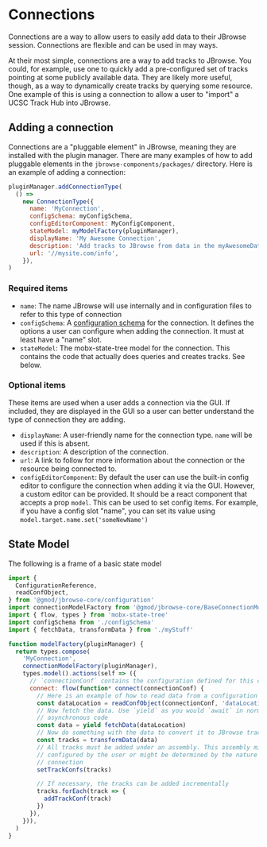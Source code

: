 # Connections

Connections are a way to allow users to easily add data to their JBrowse
session. Connections are flexible and can be used in may ways.

At their most simple, connections are a way to add tracks to JBrowse. You could,
for example, use one to quickly add a pre-configured set of tracks pointing at
some publicly available data. They are likely more useful, though, as a way to
dynamically create tracks by querying some resource. One example of this is
using a connection to allow a user to "import" a UCSC Track Hub into JBrowse.

## Adding a connection

Connections are a "pluggable element" in JBrowse, meaning they are installed
with the plugin manager. There are many examples of how to add pluggable
elements in the `jbrowse-components/packages/` directory. Here is an example of
adding a connection:

```js
pluginManager.addConnectionType(
  () =>
    new ConnectionType({
      name: 'MyConnection',
      configSchema: myConfigSchema,
      configEditorComponent: MyConfigComponent,
      stateModel: myModelFactory(pluginManager),
      displayName: 'My Awesome Connection',
      description: 'Add tracks to JBrowse from data in the myAwesomeData format',
      url: '//mysite.com/info',
    }),
)
```

### Required items

* `name`: The name JBrowse will use internally and in configuration files to
refer to this type of connection
* `configSchema`: A [configuration schema](../configuration/README.md) for the
connection. It defines the options a user can configure when adding the
connection. It must at least have a "name" slot.
* `stateModel`: The mobx-state-tree model for the connection. This contains the
code that actually does queries and creates tracks. See below.

### Optional items

These items are used when a user adds a connection via the GUI. If included,
they are displayed in the GUI so a user can better understand the type of
connection they are adding.
* `displayName`: A user-friendly name for the connection type. `name` will be
used if this is absent.
* `description`: A description of the connection.
* `url`: A link to follow for more information about the connection or the
resource being connected to.
* `configEditorComponent`: By default the user can use the built-in config
editor to configure the connection when adding it via the GUI. However, a
custom editor can be provided. It should be a react component that accepts a
prop `model`. This can be used to set config items. For example, if you have a
config slot "name", you can set its value using `model.target.name.set('someNewName')`

## State Model

The following is a frame of a basic state model

```js
import {
  ConfigurationReference,
  readConfObject,
} from '@gmod/jbrowse-core/configuration'
import connectionModelFactory from '@gmod/jbrowse-core/BaseConnectionModel'
import { flow, types } from 'mobx-state-tree'
import configSchema from './configSchema'
import { fetchData, transformData } from './myStuff'

function modelFactory(pluginManager) {
  return types.compose(
    'MyConnection',
    connectionModelFactory(pluginManager),
    types.model().actions(self => ({
      // `connectionConf` contains the configuration defined for this connection
      connect: flow(function* connect(connectionConf) {
        // Here is an example of how to read data from a configuration
        const dataLocation = readConfObject(connectionConf, 'dataLocation')
        // Now fetch the data. Use `yield` as you would `await` in normal
        // asynchronous code
        const data = yield fetchData(dataLocation)
        // Now do something with the data to convert it to JBrowse tracks
        const tracks = transformData(data)
        // All tracks must be added under an assembly. This assembly might be
        // configured by the user or might be determined by the nature of the
        // connection
        setTrackConfs(tracks)

        // If necessary, the tracks can be added incrementally
        tracks.forEach(track => {
          addTrackConf(track)
        })
      }),
    })),
  )
}
```
